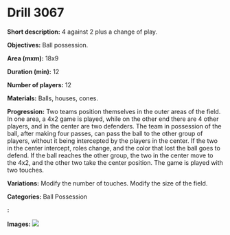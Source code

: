 # Drill 3067

**Short description:**
4 against 2 plus a change of play.

**Objectives:**
Ball possession.

**Area (mxm):**
18x9

**Duration (min):**
12

**Number of players:**
12

**Materials:**
Balls, houses, cones.

**Progression:**
Two teams position themselves in the outer areas of the field. In one area, a 4x2 game is played, while on the other end there are 4 other players, and in the center are two defenders. The team in possession of the ball, after making four passes, can pass the ball to the other group of players, without it being intercepted by the players in the center. If the two in the center intercept, roles change, and the color that lost the ball goes to defend. If the ball reaches the other group, the two in the center move to the 4x2, and the other two take the center position. The game is played with two touches.

**Variations:**
Modify the number of touches. Modify the size of the field.

**Categories:**
Ball Possession

**:**


**Images:**
![](https://www.coachingfutsal.com/\images\39b32315-ea3b-42e6-ba73-b7c926a7e2eb_3.jpg)

